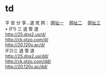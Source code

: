 # td
平 安 分 享...退 党 网：
<a href="http://25.dns2.us/d/" target="_blank">网址一</a>
　<a href="http://ck.otzo.com/dd/" target="_blank">网址二</a>
　<a href="http://20.120v.ac/go/8/" target="_blank">网址三</a>
　<br />
&#8226; (F1) 三 退 管 道<br />
  <a href="http://25.dns2.us/d/" target="_blank">http://25.dns2.us/d/</a><br />
  <a href="http://ck.otzo.com/d/" target="_blank">http://ck.otzo.com/d/</a><br />
  <a href="http://20.120v.ac/d/" target="_blank">http://20.120v.ac/d/</a><br />
  (F2)三 退 管 道<br />
  <a href="http://25.dns2.us/dd/" target="_blank">http://25.dns2.us/dd/</a><br />
  <a href="http://ck.otzo.com/dd/" target="_blank">http://ck.otzo.com/dd/</a><br />
<a href="http://20.120v.ac/dd/" target="_blank">http://20.120v.ac/dd/</a>
</p>
